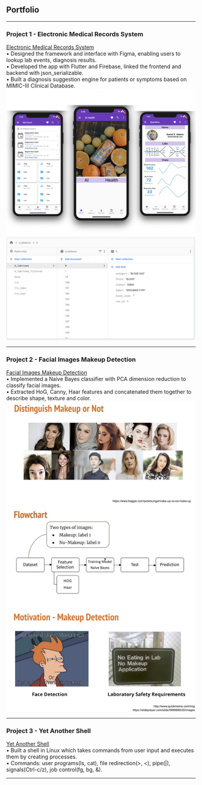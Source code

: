 ## Portfolio

---

### Project 1 - Electronic Medical Records System

[Electronic Medical Records System](https://github.com/lijx3643/flutter)
<br>
• Designed the framework and interface with Figma, enabling users to lookup lab events, diagnosis results.
<br>
• Developed the app with Flutter and Firebase, linked the frontend and backend with json_serializable.
<br>
• Built a diagnosis suggestion engine for patients or symptoms based on MIMIC-III Clinical Database.
<br>
<img src="images/emrs.jpg?raw=true"/>
<img src="images/firebase.png?raw=true"/>

---

### Project 2 - Facial Images Makeup Detection

[Facial Images Makeup Detection](https://github.com/lijx3643/makeup-detection)
<br>
• Implemented a Naive Bayes classifier with PCA dimension reduction to classify facial images.
<br>
• Extracted HoG, Canny, Haar features and concatenated them together to describe shape, texture and color.
<br>
<img src="images/md.JPG?raw=true"/>

---

### Project 3 - Yet Another Shell

[Yet Another Shell](https://github.com/lijx3643/yash)
<br>
• Built a shell in Linux which takes commands from user input and executes them by creating processes.
<br>
• Commands: user programs(ls, cat), file redirection(>, <), pipe(|), signals(Ctrl-c/z), job control(fg, bg, &).
<br>

---


<!-- <p style="font-size:11px">Page template forked from <a href="https://github.com/evanca/quick-portfolio">evanca</a></p>
<!-- Remove above link if you don't want to attibute -->
